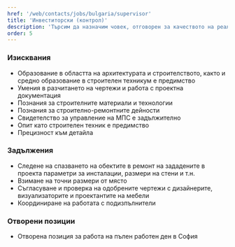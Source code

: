 ```yaml
---
href: '/web/contacts/jobs/bulgaria/supervisor'
title: 'Инвеститорски (контрол)'
description: 'Търсим да назначим човек, отговорен за качеството на реализацията на проектите, които правим. Отговорен за проследяването на всички фази от строително-ремонтните дейности, монтаж на мебели и други детайли от интериора, който създаваме. Организиран, стриктен, умеещ да разпределя времето си и да решава възникнали проблеми и въпроси. Способен да поема отговорност и да придвижва нещата докрай.'
order: 5
---
```

### Изисквания
* Образование в областта на архитектурата и строителството, както и средно образование в строителен техникум е предимство
* Умения в разчитането на чертежи и работа с проектна документация 
* Познания за строителните материали и технологии 
* Познания за строително-ремонтните дейности
* Свидетелство за управление на МПС е задължително
* Опит като строителен техник е предимство
* Прецизност към детайла

### Задължения
* Следене на спазването на обектите в ремонт на зададените в проекта параметри за инсталации, размери на стени и т.н.
* Взимане на точни размери от място
* Съгласуване и проверка на одобрените чертежи с дизайнерите, визуализаторите и проектантите на мебели
* Координиране на работата с подизпълнители

### Отворени позиции
* Отворена позиция за работа на пълен работен ден в София
